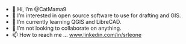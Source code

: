 - 👋 Hi, I’m @CatMama9
- 👀 I’m interested in open source software to use for drafting and GIS.
- 🌱 I’m currently learning QGIS and LibreCAD.
- 💞️ I’m not looking to collaborate on anything.
- 📫 How to reach me ... www.linkedin.com/in/srleone

<!---
CatMama9/CatMama9 is a ✨ special ✨ repository because its `README.md` (this file) appears on your GitHub profile.
You can click the Preview link to take a look at your changes.
--->
